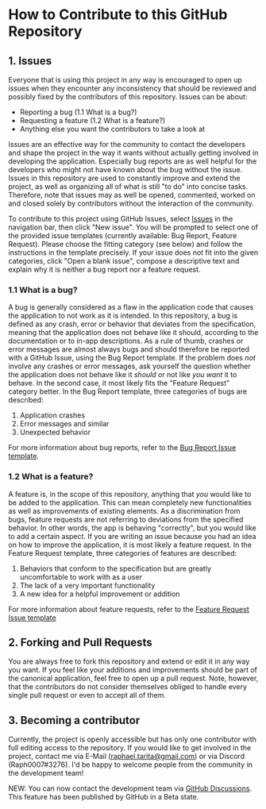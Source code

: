 # How to Contribute to this GitHub Repository

## 1. Issues
Everyone that is using this project in any way is encouraged to open up issues when they encounter any inconsistency that should be reviewed and possibly fixed by the contributors of this repository. Issues can be about:
- Reporting a bug (1.1 What is a bug?)
- Requesting a feature (1.2 What is a feature?)
- Anything else you want the contributors to take a look at

Issues are an effective way for the community to contact the developers and shape the project in the way it wants without actually getting involved in developing the application. Especially bug reports are as well helpful for the developers who might not have known about the bug without the issue. Issues in this repository are used to constantly improve and extend the project, as well as organizing all of what is still "to do" into concise tasks. Therefore, note that issues may as well be opened, commented, worked on and closed solely by contributors without the interaction of the community.

To contribute to this project using GitHub Issues, select [Issues](https://github.com/RaphaelTarita/msw-server/issues) in the navigation bar, then click "New issue". You will be prompted to select one of the provided issue templates (currently available: Bug Report, Feature Request). Please choose the fitting category (see below) and follow the instructions in the template precisely. If your issue does not fit into the given categories, click "Open a blank issue", compose a descriptive text and explain why it is neither a bug report nor a feature request.

### 1.1 What is a bug?
A bug is generally considered as a flaw in the application code that causes the application to not work as it is intended. In this repository, a bug is defined as any crash, error or behavior that deviates from the specification, meaning that the application does not behave like it should, according to the documentation or to in-app descriptions. As a rule of thumb, crashes or error messages are almost always bugs and should therefore be reported with a GitHub Issue, using the Bug Report template. If the problem does _not_ involve any crashes or error messages, ask yourself the question whether the application does not behave like it _should_ or not like _you want_ it to behave. In the second case, it most likely fits the "Feature Request" category better. In the Bug Report template, three categories of bugs are described:

1. Application crashes
2. Error messages and similar
3. Unexpected behavior

For more information about bug reports, refer to the [Bug Report Issue template](https://github.com/RaphaelTarita/msw-server/issues/new?assignees=RaphaelTarita&labels=bug&template=bug-report.md&title=%5BBUG%5D+%3CDescriptive+Title%3E).

### 1.2 What is a feature?
A feature is, in the scope of this repository, anything that _you_ would like to be added to the application. This can mean completely new functionalities as well as improvements of existing elements. As a discrimination from bugs, feature requests are not referring to deviations from the specified behavior. In other words, the app is behaving "correctly", but you would like to add a certain aspect. If you are writing an issue because you had an idea on how to improve the application, it is most likely a feature request. In the Feature Request template, three categories of features are described:

1. Behaviors that conform to the specification but are greatly uncomfortable to work with as a user
2. The lack of a very important functionality
3. A new idea for a helpful improvement or addition

For more information about feature requests, refer to the [Feature Request Issue template](https://github.com/RaphaelTarita/msw-server/issues/new?assignees=RaphaelTarita&labels=feature&template=feature-request.md&title=%5BFEAT%5D+%3CDescriptive+Title%3E)

## 2. Forking and Pull Requests

You are always free to fork this repository and extend or edit it in any way you want. If you feel like your additions and improvements should be part of the canonical application, feel free to open up a pull request. Note, however, that the contributors do not consider themselves obliged to handle every single pull request or even to accept all of them.

## 3. Becoming a contributor

Currently, the project is openly accessible but has only one contributor with full editing access to the repository. If you would like to get involved in the project, contact me via E-Mail (raphael.tarita@gmail.com) or via Discord (Raph0007#3276). I'd be happy to welcome people from the community in the development team!

NEW: You can now contact the development team via [GitHub Discussions](https://github.com/RaphaelTarita/msw-server/discussions). This feature has been published by GitHub in a Beta state.
